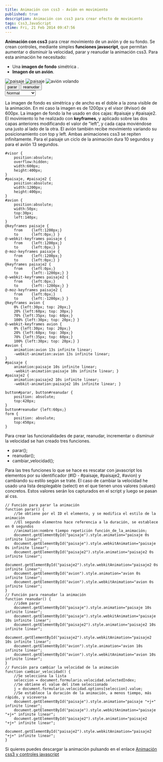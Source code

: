 ```yaml
---
title: Animación con css3 - Avión en movimiento
published: true
description: Animación con css3 para crear efecto de movimiento
tags: Css3,JavaScript
ctime: Fri, 21 Feb 2014 09:47:56
---
```


**Animación con css3** para crear movimiento de un avión y de su fondo. Se crean controles, mediante simples **funciones javascript**, que permitan aumentar o disminuir la velocidad, parar y reanudar la animación css3. Para esta animación he necesitado:

*   Una **imagen de fondo** simétrica .
*   **Imagen de un avión**.

<!DOCTYPE html>
<html lang="es">
<head>
	<meta charset="utf-8">
	<title>Animación css3</title>
	<script type="text/javascript" src="js/script.js"></script>
	<link rel="stylesheet" href="css/style.css" type="text/css" />
</head>
<body>

<div id="visor">
	<!-- Se usan dos imágenes como paisaje para que el comienzo de una -->
	<!-- seel fin de la otra y viceversa -->
	<img src="img/paisaje.jpg" alt="paisaje" id="paisaje">
	<img src="img/paisaje.jpg" alt="paisaje" id="paisaje2">
	<img src="img/plane.png" alt="avión volando" id="avion">
</div>
<button id="parar" type="button" onclick="parar()">parar</button>
<button id="reanudar" type="button" onclick="reanudar()">reanudar</button>
<form name="formulario">
	<!-- El valor contenido en value es el usado para cambiar la duración de la animación -->
	<select name="velocidad" onchange="cambiar_velocidad()">
		<option value="10s" selected="selected">Normal</option>
		<option value="5s">Rápido</option>
		<option value="2s">Extra Rápido</option>
		<option value="15s">Lento</option>
		<option value="25s">Extra Lento</option>
	</select>
</form>

</body>
</html>

La imagen de fondo es simétrica y de ancho es el doble a la zona visible de la animación. En mi caso la imagen es de 1200px y el visor (#visor) de 600px. La imagen de fondo la he usado en dos cajas: #paisaje y #paisaje2. El movimiento lo he realizado con **keyframes**, y aplicado sobre las dos capas anteriores modificando el valor de "left", y cada capa moviéndose una justo al lado de la otra. El avión también recibe movimiento variando su posicionamiento con top y left. Ambas animaciones css3 se repiten infinítamente. Para el paisaje un ciclo de la animación dura 10 segundos y para el avión 13 segundos.

```
#visor {
	position:absolute;
	overflow:hidden;
	width:600px;
	height:400px;
}
#paisaje, #paisaje2 {
	position:absolute;
	width:1200px;
	height:400px;
}
#avion {
	position:absolute;
	width:50px;
	top:30px;
	left:140px;
}
@keyframes paisaje {
	from	{left:1200px;}
	to		{left:0px;}	}
@-webkit-keyframes paisaje {
	from	{left:1200px;}
	to		{left:0px;}	}
@-moz-keyframes paisaje {
	from	{left:1200px;}
	to		{left:0px;}	}
@keyframes paisaje2 {
	from	{left:0px;}
	to		{left:-1200px;}	}
@-webkit-keyframes paisaje2 {
	from	{left:0px;}
	to		{left:-1200px;}	}
@-moz-keyframes paisaje2 {
	from	{left:0px;}
	to		{left:-1200px;}	}
@keyframes avion {
	0% {left:30px; top: 20px;}
	20% {left:60px; top: 30px;}
	70% {left:35px; top: 60px;}
	100% {left:30px; top: 20px;} }
@-webkit-keyframes avion {
	0% {left:30px; top: 20px;}
	20% {left:60px; top: 30px;}
	70% {left:35px; top: 60px;}
	100% {left:30px; top: 20px;} }
#avion {
	animation:avion 13s infinite linear;
	-webkit-animation:avion 13s infinite linear;
}
#paisaje {
	animation:paisaje 10s infinite linear;
	-webkit-animation:paisaje 10s infinite linear; }
#paisaje2 {
	animation:paisaje2 10s infinite linear;
	-webkit-animation:paisaje2 10s infinite linear; }

button#parar, button#reanudar {
	position: absolute;
	top:420px;
}
button#reanudar {left:60px;}
form {
	position: absolute;
	top:450px;
}
```

Para crear las funcionalidades de parar, reanudar, incrementar o disminuir la velocidad se han creado tres funciones.

*   parar();
*   reanudar();
*   cambiar_velocidad();

Para las tres funciones lo que se hace es rescatar con javascript los elementos por su identificador (#ID - #paisaje, #paisaje2, #avion) y cambiando su estilo según se trate. El caso de cambiar la velocidad he usado una lista desplegable (select) en el que tienen unos valores (values) concretos. Estos valores serán los capturados en el script y luego se pasan al css.

```
// Función para parar la animación
function parar() {
	//Se obtiene por el ID el elemento, y se modifica el estilo de la animación
	//El segundo elementno hace referencia a la duración, se establece en 0 segundos
	//animation:nombre tiempo repetición función_de_la_animación;
	document.getElementById("paisaje").style.animation="paisaje 0s infinite linear";
	document.getElementById("paisaje").style.webkitAnimation="paisaje 0s infinite linear";
	document.getElementById("paisaje2").style.animation="paisaje2 0s infinite linear";
	document.getElementById("paisaje2").style.webkitAnimation="paisaje2 0s infinite linear";
	document.getElementById("avion").style.animation="avion 0s infinite linear";
	document.getElementById("avion").style.webkitAnimation="avion 0s infinite linear";
}
// Función para reanudar la animación
function reanudar() {
	//idem parar
	document.getElementById("paisaje").style.animation="paisaje 10s infinite linear";
	document.getElementById("paisaje").style.webkitAnimation="paisaje 10s infinite linear";
	document.getElementById("paisaje2").style.animation="paisaje2 10s infinite linear";
	document.getElementById("paisaje2").style.webkitAnimation="paisaje2 10s infinite linear";
	document.getElementById("avion").style.animation="avion 10s infinite linear";
	document.getElementById("avion").style.webkitAnimation="avion 10s infinite linear";
}
// Función para cambiar la velocidad de la animación
function cambiar_velocidad() {
	//Se selecciona la lista
	seleccion = document.formulario.velocidad.selectedIndex;
	//Se obtiene el value del item seleccionado
	j = document.formulario.velocidad.options[seleccion].value;
	//Se establece la duración de la animación, a menos tiempo, más rápido, y viceversa
	document.getElementById("paisaje").style.animation="paisaje "+j+" infinite linear";
	document.getElementById("paisaje").style.webkitAnimation="paisaje "+j+" infinite linear";
	document.getElementById("paisaje2").style.animation="paisaje2 "+j+" infinite linear";
	document.getElementById("paisaje2").style.webkitAnimation="paisaje2 "+j+" infinite linear";
}
```

Si quieres puedes descargar la animación pulsando en el enlace [Animación css3 y controles javascript](https://drive.google.com/open?id=0BzQS5pOyF_HjbzZoY3U1eDJNMTQ "Animación css3 y javascript")